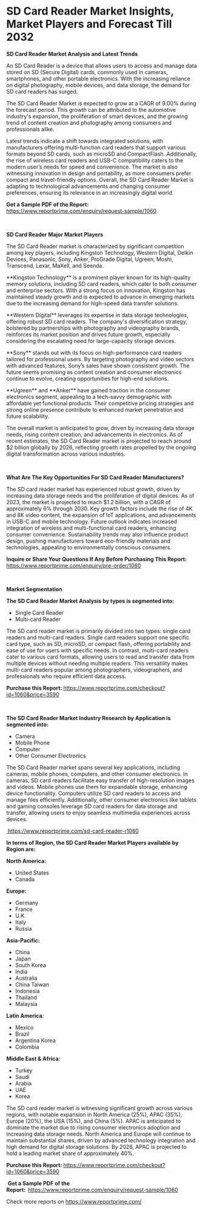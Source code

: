 <p><h1>SD Card Reader Market Insights, Market Players and Forecast Till 2032</h1></p><p><strong>SD Card Reader Market Analysis and Latest Trends</strong></p>
<p><p>An SD Card Reader is a device that allows users to access and manage data stored on SD (Secure Digital) cards, commonly used in cameras, smartphones, and other portable electronics. With the increasing reliance on digital photography, mobile devices, and data storage, the demand for SD card readers has surged. </p><p>The SD Card Reader Market is expected to grow at a CAGR of 9.00% during the forecast period. This growth can be attributed to the automotive industry's expansion, the proliferation of smart devices, and the growing trend of content creation and photography among consumers and professionals alike. </p><p>Latest trends indicate a shift towards integrated solutions, with manufacturers offering multi-function card readers that support various formats beyond SD cards, such as microSD and CompactFlash. Additionally, the rise of wireless card readers and USB-C compatibility caters to the modern user’s needs for speed and convenience. The market is also witnessing innovation in design and portability, as more consumers prefer compact and travel-friendly options. Overall, the SD Card Reader Market is adapting to technological advancements and changing consumer preferences, ensuring its relevance in an increasingly digital world.</p></p>
<p><strong>Get a Sample PDF of the Report:&nbsp;</strong> <a href="https://www.reportprime.com/enquiry/request-sample/1060?utm_campaign=2447&utm_medium=2&utm_source=Github&utm_content=ia&utm_term=18032025&utm_id=sd-card-reader">https://www.reportprime.com/enquiry/request-sample/1060</a></p>
<p>&nbsp;</p>
<p><strong>SD Card Reader Major Market Players</strong></p>
<p><p>The SD Card Reader market is characterized by significant competition among key players, including Kingston Technology, Western Digital, Delkin Devices, Panasonic, Sony, Anker, ProGrade Digital, Ugreen, Moshi, Transcend, Lexar, MaXell, and Seenda. </p><p>**Kingston Technology** is a prominent player known for its high-quality memory solutions, including SD card readers, which cater to both consumer and enterprise sectors. With a strong focus on innovation, Kingston has maintained steady growth and is expected to advance in emerging markets due to the increasing demand for high-speed data transfer solutions. </p><p>**Western Digital** leverages its expertise in data storage technologies, offering robust SD card readers. The company's diversification strategy, bolstered by partnerships with photography and videography brands, reinforces its market position and drives future growth, especially considering the escalating need for large-capacity storage devices.</p><p>**Sony** stands out with its focus on high-performance card readers tailored for professional users. By targeting photography and video sectors with advanced features, Sony’s sales have shown consistent growth. The future seems promising as content creation and consumer electronics continue to evolve, creating opportunities for high-end solutions.</p><p>**Ugreen** and **Anker** have gained traction in the consumer electronics segment, appealing to a tech-savvy demographic with affordable yet functional products. Their competitive pricing strategies and strong online presence contribute to enhanced market penetration and future scalability.</p><p>The overall market is anticipated to grow, driven by increasing data storage needs, rising content creation, and advancements in electronics. As of recent estimates, the SD Card Reader market is projected to reach around $2 billion globally by 2026, reflecting growth rates propelled by the ongoing digital transformation across various industries.</p></p>
<p>&nbsp;</p>
<p><strong>What Are The Key Opportunities For SD Card Reader Manufacturers?</strong></p>
<p><p>The SD card reader market has experienced robust growth, driven by increasing data storage needs and the proliferation of digital devices. As of 2023, the market is projected to reach $1.2 billion, with a CAGR of approximately 6% through 2030. Key growth factors include the rise of 4K and 8K video content, the expansion of IoT applications, and advancements in USB-C and mobile technology. Future outlook indicates increased integration of wireless and multi-functional card readers, enhancing consumer convenience. Sustainability trends may also influence product design, pushing manufacturers toward eco-friendly materials and technologies, appealing to environmentally conscious consumers.</p></p>
<p><strong>Inquire or Share Your Questions If Any Before Purchasing This Report:</strong> <a href="https://www.reportprime.com/enquiry/pre-order/1060?utm_campaign=2447&utm_medium=2&utm_source=Github&utm_content=ia&utm_term=18032025&utm_id=sd-card-reader">https://www.reportprime.com/enquiry/pre-order/1060</a></p>
<p>&nbsp;</p>
<p><strong>Market Segmentation</strong></p>
<p><strong>The SD Card Reader Market Analysis by types is segmented into:</strong></p>
<p><ul><li>Single Card Reader</li><li>Multi-card Reader</li></ul></p>
<p><p>The SD card reader market is primarily divided into two types: single card readers and multi-card readers. Single card readers support one specific card type, such as SD, microSD, or compact flash, offering portability and ease of use for users with specific needs. In contrast, multi-card readers cater to various card formats, allowing users to read and transfer data from multiple devices without needing multiple readers. This versatility makes multi-card readers popular among photographers, videographers, and professionals who require efficient data access.</p></p>
<p><strong>Purchase this Report:&nbsp;</strong><a href="https://www.reportprime.com/checkout?id=1060&price=3590&utm_campaign=2447&utm_medium=2&utm_source=Github&utm_content=ia&utm_term=18032025&utm_id=sd-card-reader">https://www.reportprime.com/checkout?id=1060&price=3590</a></p>
<p>&nbsp;</p>
<p><strong>The SD Card Reader Market Industry Research by Application is segmented into:</strong></p>
<p><ul><li>Camera</li><li>Mobile Phone</li><li>Computer</li><li>Other Consumer Electronics</li></ul></p>
<p><p>The SD Card Reader market spans several key applications, including cameras, mobile phones, computers, and other consumer electronics. In cameras, SD card readers facilitate easy transfer of high-resolution images and videos. Mobile phones use them for expandable storage, enhancing device functionality. Computers utilize SD card readers to access and manage files efficiently. Additionally, other consumer electronics like tablets and gaming consoles leverage SD card readers for data storage and transfer, allowing users to enjoy seamless multimedia experiences across devices.</p></p>
<p><a href="https://www.reportprime.com/sd-card-reader-r1060?utm_campaign=2447&utm_medium=2&utm_source=Github&utm_content=ia&utm_term=18032025&utm_id=sd-card-reader">&nbsp;https://www.reportprime.com/sd-card-reader-r1060</a></p>
<p><strong>In terms of Region, the SD Card Reader Market Players available by Region are:</strong></p>
<p>
    <p> <strong> North America: </strong>
        <ul>
            <li>United States</li>
            <li>Canada</li>
        </ul>
        </p> 
    <p> <strong> Europe: </strong>
        <ul>
            <li>Germany</li>
            <li>France</li>
            <li>U.K.</li>
            <li>Italy</li>
            <li>Russia</li>
        </ul>
        </p> 
    <p> <strong> Asia-Pacific: </strong>
        <ul>
            <li>China</li>
            <li>Japan</li>
            <li>South Korea</li>
            <li>India</li>
            <li>Australia</li>
            <li>China Taiwan</li>
            <li>Indonesia</li>
            <li>Thailand</li>
            <li>Malaysia</li>
        </ul>
        </p> 
    <p> <strong> Latin America: </strong>
        <ul>
            <li>Mexico</li>
            <li>Brazil</li>
            <li>Argentina Korea</li>
            <li>Colombia</li>
        </ul>
        </p> 
    <p> <strong> Middle East & Africa: </strong>
        <ul>
            <li>Turkey</li>
            <li>Saudi</li>
            <li>Arabia</li>
            <li>UAE</li>
            <li>Korea</li>
        </ul>
    </p>
    </p>
<p><p>The SD card reader market is witnessing significant growth across various regions, with notable expansion in North America (25%), APAC (35%), Europe (20%), the USA (15%), and China (5%). APAC is anticipated to dominate the market due to rising consumer electronics adoption and increasing data storage needs. North America and Europe will continue to maintain substantial shares, driven by advanced technology integration and high demand for digital storage solutions. By 2026, APAC is projected to hold a leading market share of approximately 40%.</p></p>
<p><strong>Purchase this Report: </strong><a href="https://www.reportprime.com/checkout?id=1060&price=3590&utm_campaign=2447&utm_medium=2&utm_source=Github&utm_content=ia&utm_term=18032025&utm_id=sd-card-reader">https://www.reportprime.com/checkout?id=1060&price=3590</a></p>
<p>&nbsp;<strong>Get a Sample PDF of the Report:&nbsp;&nbsp;</strong><a href="https://www.reportprime.com/enquiry/request-sample/1060?utm_campaign=2447&utm_medium=2&utm_source=Github&utm_content=ia&utm_term=18032025&utm_id=sd-card-reader">https://www.reportprime.com/enquiry/request-sample/1060</a></p>
<p><strong></strong></p>
<p>Check more reports on <a href="https://www.reportprime.com/?utm_campaign=2447&utm_medium=2&utm_source=Github&utm_content=ia&utm_term=18032025&utm_id=sd-card-reader">https://www.reportprime.com/</a></p>
